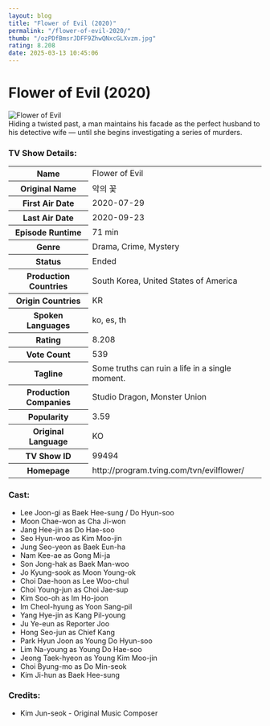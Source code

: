 ```yaml
---
layout: blog
title: "Flower of Evil (2020)"
permalink: "/flower-of-evil-2020/"
thumb: "/ozPDfBmsrJDFF9ZhwQNxcGLXvzm.jpg"
rating: 8.208
date: 2025-03-13 10:45:06
---
```

<h1 class="title">Flower of Evil (2020)</h1><div class="poster"><img src="{{ site.imglink }}/ozPDfBmsrJDFF9ZhwQNxcGLXvzm.jpg" class="img-fluid my-3" alt="Flower of Evil"/></div><div class="plot">Hiding a twisted past, a man maintains his facade as the perfect husband to his detective wife — until she begins investigating a series of murders.</div><h3>TV Show Details:</h3><table class="table table-bordered details"><tr><th>Name</th><td>Flower of Evil</td></tr><tr><th>Original Name</th><td>악의 꽃</td></tr><tr><th>First Air Date</th><td>2020-07-29</td></tr><tr><th>Last Air Date</th><td>2020-09-23</td></tr><tr><th>Episode Runtime</th><td>71 min</td></tr><tr><th>Genre</th><td>Drama, Crime, Mystery</td></tr><tr><th>Status</th><td>Ended</td></tr><tr><th>Production Countries</th><td>South Korea, United States of America</td></tr><tr><th>Origin Countries</th><td>KR</td></tr><tr><th>Spoken Languages</th><td>ko, es, th</td></tr><tr><th>Rating</th><td>8.208</td></tr><tr><th>Vote Count</th><td>539</td></tr><tr><th>Tagline</th><td>Some truths can ruin a life in a single moment.</td></tr><tr><th>Production Companies</th><td>Studio Dragon, Monster Union</td></tr><tr><th>Popularity</th><td>3.59</td></tr><tr><th>Original Language</th><td>KO</td></tr><tr><th>TV Show ID</th><td>99494</td></tr><tr><th>Homepage</th><td>http://program.tving.com/tvn/evilflower/</td></tr></table><h3>Cast:</h3><ul class="list-group cast"><li>Lee Joon-gi as Baek Hee-sung / Do Hyun-soo</li><li>Moon Chae-won as Cha Ji-won</li><li>Jang Hee-jin as Do Hae-soo</li><li>Seo Hyun-woo as Kim Moo-jin</li><li>Jung Seo-yeon as Baek Eun-ha</li><li>Nam Kee-ae as Gong Mi-ja</li><li>Son Jong-hak as Baek Man-woo</li><li>Jo Kyung-sook as Moon Young-ok</li><li>Choi Dae-hoon as Lee Woo-chul</li><li>Choi Young-jun as Choi Jae-sup</li><li>Kim Soo-oh as Im Ho-joon</li><li>Im Cheol-hyung as Yoon Sang-pil</li><li>Yang Hye-jin as Kang Pil-young</li><li>Ju Ye-eun as Reporter Joo</li><li>Hong Seo-jun as Chief Kang</li><li>Park Hyun Joon as Young Do Hyun-soo</li><li>Lim Na-young as Young Do Hae-soo</li><li>Jeong Taek-hyeon as Young Kim Moo-jin</li><li>Choi Byung-mo as Do Min-seok</li><li>Kim Ji-hun as Baek Hee-sung</li></ul><h3>Credits:</h3><ul class="list-group crew"><li>Kim Jun-seok - Original Music Composer</li></ul>